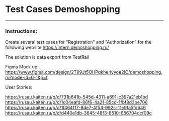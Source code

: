 # Test Cases Demoshopping
---

### Instructions:
Create several test cases for "Registration" and "Authorization" for the following website
https://intern.demoshopping.ru/

The solution is data export from TestRail

Figma Mock up:
https://www.figma.com/design/2T99Jt5OHPqkhe4yyoe2IC/demoshopping.ru?node-id=0-1&p=f

User Stories:

https://rusau.kaiten.ru/p/d/731b641b-545d-4311-a691-c397a21eb1bd
https://rusau.kaiten.ru/p/d/1c04eafd-86f6-4a21-85cd-1fbf8d3be706
https://rusau.kaiten.ru/p/d/1f464f17-8de7-4f54-992c-11e9fa5fd646
https://rusau.kaiten.ru/p/d/d440e1db-3645-48f3-8510-686704dcf09c
